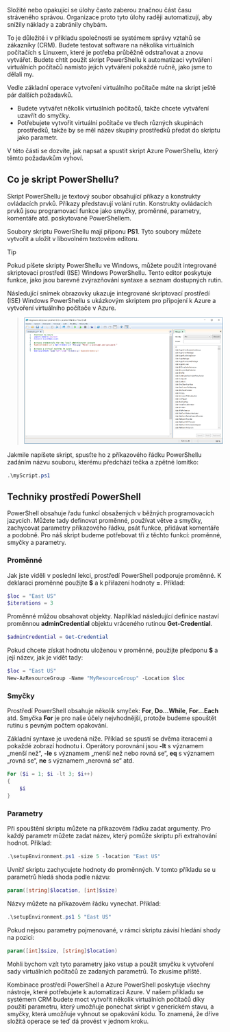 Složité nebo opakující se úlohy často zaberou značnou část času stráveného správou. Organizace proto tyto úlohy raději automatizují, aby snížily náklady a zabránily chybám.

To je důležité i v příkladu společnosti se systémem správy vztahů se zákazníky (CRM). Budete testovat software na několika virtuálních počítačích s Linuxem, které je potřeba průběžně odstraňovat a znovu vytvářet. Budete chtít použít skript PowerShellu k automatizaci vytváření virtuálních počítačů namísto jejich vytváření pokaždé ručně, jako jsme to dělali my.

Vedle základní operace vytvoření virtuálního počítače máte na skript ještě pár dalších požadavků. 
- Budete vytvářet několik virtuálních počítačů, takže chcete vytváření uzavřít do smyčky.
- Potřebujete vytvořit virtuální počítače ve třech různých skupinách prostředků, takže by se měl název skupiny prostředků předat do skriptu jako parametr.

V této části se dozvíte, jak napsat a spustit skript Azure PowerShellu, který těmto požadavkům vyhoví.

## <a name="what-is-a-powershell-script"></a>Co je skript PowerShellu?
Skript PowerShellu je textový soubor obsahující příkazy a konstrukty ovládacích prvků. Příkazy představují volání rutin. Konstrukty ovládacích prvků jsou programovací funkce jako smyčky, proměnné, parametry, komentáře atd. poskytované PowerShellem.

Soubory skriptu PowerShellu mají příponu **PS1**. Tyto soubory můžete vytvořit a uložit v libovolném textovém editoru. 

> [!TIP]
> Pokud píšete skripty PowerShellu ve Windows, můžete použít integrované skriptovací prostředí (ISE) Windows PowerShellu. Tento editor poskytuje funkce, jako jsou barevné zvýrazňování syntaxe a seznam dostupných rutin.
>
Následující snímek obrazovky ukazuje integrované skriptovací prostředí (ISE) Windows PowerShellu s ukázkovým skriptem pro připojení k Azure a vytvoření virtuálního počítače v Azure.

>![Snímek obrazovky integrovaného skriptovacího prostředí Windows PowerShellu se skriptem pro vytvoření virtuálního počítače, který je otevřený v okně pro úpravy](../media/7-windows-powershell-ise-screenshot.png)

Jakmile napíšete skript, spusťte ho z příkazového řádku PowerShellu zadáním názvu souboru, kterému předchází tečka a zpětné lomítko:

```powershell
.\myScript.ps1
```

## <a name="powershell-techniques"></a>Techniky prostředí PowerShell
PowerShell obsahuje řadu funkcí obsažených v běžných programovacích jazycích. Můžete tady definovat proměnné, používat větve a smyčky, zachycovat parametry příkazového řádku, psát funkce, přidávat komentáře a podobně. Pro náš skript budeme potřebovat tři z těchto funkcí: proměnné, smyčky a parametry.

### <a name="variables"></a>Proměnné
Jak jste viděli v poslední lekci, prostředí PowerShell podporuje proměnné. K deklaraci proměnné použijte **$** a k přiřazení hodnoty **=**. Příklad:

```powershell
$loc = "East US"
$iterations = 3
```

Proměnné můžou obsahovat objekty. Například následující definice nastaví proměnnou **adminCredential** objektu vráceného rutinou **Get-Credential**.

```powershell
$adminCredential = Get-Credential
```

Pokud chcete získat hodnotu uloženou v proměnné, použijte předponu **$** a její název, jak je vidět tady: 

```powershell
$loc = "East US"
New-AzResourceGroup -Name "MyResourceGroup" -Location $loc
```

### <a name="loops"></a>Smyčky
Prostředí PowerShell obsahuje několik smyček: **For**, **Do...While**, **For...Each** atd. Smyčka **For** je pro naše účely nejvhodnější, protože budeme spouštět rutinu s pevným počtem opakování.

Základní syntaxe je uvedená níže. Příklad se spustí se dvěma iteracemi a pokaždé zobrazí hodnotu **i**. Operátory porovnání jsou **-lt** s významem „menší než“, **-le** s významem „menší než nebo rovná se“, **eq** s významem „rovná se“, **ne** s významem „nerovná se“ atd.

```powershell
For ($i = 1; $i -lt 3; $i++)
{
    $i
}
```

### <a name="parameters"></a>Parametry
Při spouštění skriptu můžete na příkazovém řádku zadat argumenty. Pro každý parametr můžete zadat název, který pomůže skriptu při extrahování hodnot. Příklad:

```powershell
.\setupEnvironment.ps1 -size 5 -location "East US"
```

Uvnitř skriptu zachycujete hodnoty do proměnných. V tomto příkladu se u parametrů hledá shoda podle názvu:

```powershell
param([string]$location, [int]$size)
```

Názvy můžete na příkazovém řádku vynechat. Příklad:

```powershell
.\setupEnvironment.ps1 5 "East US"
```

Pokud nejsou parametry pojmenované, v rámci skriptu závisí hledání shody na pozici:

```powershell
param([int]$size, [string]$location)
```

Mohli bychom vzít tyto parametry jako vstup a použít smyčku k vytvoření sady virtuálních počítačů ze zadaných parametrů. To zkusíme příště.

Kombinace prostředí PowerShell a Azure PowerShell poskytuje všechny nástroje, které potřebujete k automatizaci Azure. V našem příkladu se systémem CRM budete moct vytvořit několik virtuálních počítačů díky použití parametru, který umožňuje ponechat skript v generickém stavu, a smyčky, která umožňuje vyhnout se opakování kódu. To znamená, že dříve složitá operace se teď dá provést v jednom kroku.